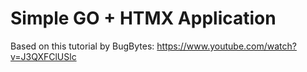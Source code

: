   # Simple GO + HTMX Application
  
  Based on this tutorial by BugBytes: <https://www.youtube.com/watch?v=J3QXFClUSlc>
